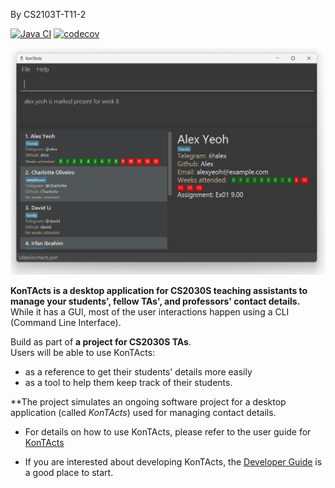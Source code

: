 By CS2103T-T11-2

[![Java CI](https://github.com/AY2425S1-CS2103T-T11-2/tp/actions/workflows/gradle.yml/badge.svg)](https://github.com/AY2425S1-CS2103T-T11-2/tp/actions/workflows/gradle.yml)
[![codecov](https://codecov.io/gh/AY2425S1-CS2103T-T11-2/tp/graph/badge.svg)](https://codecov.io/github/AY2425S1-CS2103T-T11-2/tp)

![Ui](docs/images/homePage.png)

**KonTActs is a desktop application for CS2030S teaching assistants to manage your students', fellow TAs', and professors' contact details.** While it has a GUI, most of the user interactions happen using a CLI (Command Line Interface).


Build as part of **a project for CS2030S TAs**.<br>
  Users will be able to use KonTActs:
  * as a reference to get their students' details more easily
  * as a tool to help them keep track of their students.

**The project simulates an ongoing software project for a desktop application (called _KonTActs_) used for managing contact details.
  * For details on how to use KonTActs, please refer to the user guide for [KonTActs](https://ay2425s1-cs2103t-t11-2.github.io/tp/UserGuide.html)



* If you are interested about developing KonTActs, the [Developer Guide](https://ay2425s1-cs2103t-t11-2.github.io/tp/DeveloperGuide.html) is a good place to start.



